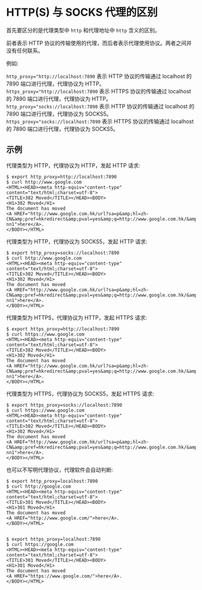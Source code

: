 # HTTP(S) 与 SOCKS 代理的区别

首先要区分的是代理类型中 `http` 和代理地址中 `http` 含义的区别。

前者表示 HTTP 协议的传输使用的代理，而后者表示代理使用协议。两者之间并没有任何联系。

例如:  

`http_proxy="http://localhost:7890` 表示 HTTP 协议的传输通过 localhost 的 7890 端口进行代理，代理协议为 HTTP。  
`https_proxy="http://localhost:7890` 表示 HTTPS 协议的传输通过 localhost 的 7890 端口进行代理，代理协议为 HTTP。  
`http_proxy="socks://localhost:7890` 表示 HTTP 协议的传输通过 localhost 的 7890 端口进行代理，代理协议为 SOCKS5。  
`https_proxy="socks://localhost:7890` 表示 HTTPS 协议的传输通过 localhost 的 7890 端口进行代理，代理协议为 SOCKS5。  

## 示例

代理类型为 HTTP，代理协议为 HTTP，发起 HTTP 请求:  

```
$ export http_proxy=http://localhost:7890
$ curl http://www.google.com
<HTML><HEAD><meta http-equiv="content-type" content="text/html;charset=utf-8">
<TITLE>302 Moved</TITLE></HEAD><BODY>
<H1>302 Moved</H1>
The document has moved
<A HREF="http://www.google.com.hk/url?sa=p&amp;hl=zh-CN&amp;pref=hkredirect&amp;pval=yes&amp;q=http://www.google.com.hk/&amp;ust=1681626703180139&amp;usg=AOvVaw0LzDFyyegwkb2RnuEO-nn1">here</A>.
</BODY></HTML>
```

代理类型为 HTTP，代理协议为 SOCKS5，发起 HTTP 请求:  

```
$ export http_proxy=socks://localhost:7890
$ curl http://www.google.com
<HTML><HEAD><meta http-equiv="content-type" content="text/html;charset=utf-8">
<TITLE>302 Moved</TITLE></HEAD><BODY>
<H1>302 Moved</H1>
The document has moved
<A HREF="http://www.google.com.hk/url?sa=p&amp;hl=zh-CN&amp;pref=hkredirect&amp;pval=yes&amp;q=http://www.google.com.hk/&amp;ust=1681626703180139&amp;usg=AOvVaw0LzDFyyegwkb2RnuEO-nn1">here</A>.
</BODY></HTML>
```

代理类型为 HTTPS，代理协议为 HTTP，发起 HTTPS 请求:  

```
$ export https_proxy=http://localhost:7890
$ curl https://www.google.com
<HTML><HEAD><meta http-equiv="content-type" content="text/html;charset=utf-8">
<TITLE>302 Moved</TITLE></HEAD><BODY>
<H1>302 Moved</H1>
The document has moved
<A HREF="http://www.google.com.hk/url?sa=p&amp;hl=zh-CN&amp;pref=hkredirect&amp;pval=yes&amp;q=http://www.google.com.hk/&amp;ust=1681626703180139&amp;usg=AOvVaw0LzDFyyegwkb2RnuEO-nn1">here</A>.
</BODY></HTML>
```

代理类型为 HTTPS，代理协议为 SOCKS5，发起 HTTPS 请求:  

```
$ export https_proxy=socks://localhost:7890
$ curl https://www.google.com
<HTML><HEAD><meta http-equiv="content-type" content="text/html;charset=utf-8">
<TITLE>302 Moved</TITLE></HEAD><BODY>
<H1>302 Moved</H1>
The document has moved
<A HREF="http://www.google.com.hk/url?sa=p&amp;hl=zh-CN&amp;pref=hkredirect&amp;pval=yes&amp;q=http://www.google.com.hk/&amp;ust=1681626703180139&amp;usg=AOvVaw0LzDFyyegwkb2RnuEO-nn1">here</A>.
</BODY></HTML>
```

也可以不写明代理协议，代理软件会自动判断:  

```
$ export http_proxy=localhost:7890
$ curl http://google.com
<HTML><HEAD><meta http-equiv="content-type" content="text/html;charset=utf-8">
<TITLE>301 Moved</TITLE></HEAD><BODY>
<H1>301 Moved</H1>
The document has moved
<A HREF="http://www.google.com/">here</A>.
</BODY></HTML>


$ export https_proxy=localhost:7890
$ curl https://google.com
<HTML><HEAD><meta http-equiv="content-type" content="text/html;charset=utf-8">
<TITLE>301 Moved</TITLE></HEAD><BODY>
<H1>301 Moved</H1>
The document has moved
<A HREF="https://www.google.com/">here</A>.
</BODY></HTML>
```